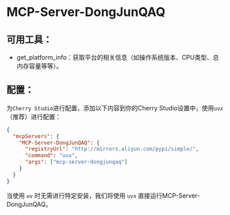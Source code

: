 # MCP-Server-DongJunQAQ
## 可用工具：

- get_platform_info：获取平台的相关信息（如操作系统版本、CPU类型、总内存容量等等）。

## 配置：

为`Cherry Studio`进行配置，添加以下内容到你的Cherry Studio设置中，使用`uvx`（推荐）进行配置：

```json
{
  "mcpServers": {
    "MCP-Server-DongJunQAQ": {
      "registryUrl": "http://mirrors.aliyun.com/pypi/simple/",
      "command": "uvx",
      "args": ["mcp-server-dongjunqaq"]
    }
  }
}
```

当使用 `uv` 时无需进行特定安装，我们将使用 `uvx` 直接运行MCP-Server-DongJunQAQ。